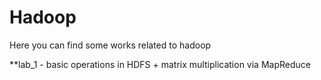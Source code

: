 # Hadoop

Here you can find some works related to hadoop

**lab_1 - basic operations in HDFS + matrix multiplication via MapReduce
